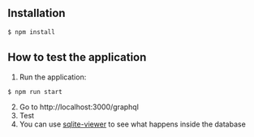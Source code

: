 ## Installation

```bash
$ npm install
```

## How to test the application

1. Run the application:
```bash
$ npm run start
```
2. Go to http://localhost:3000/graphql 
3. Test
4. You can use [sqlite-viewer](https://inloop.github.io/sqlite-viewer/) to see what happens inside the database
